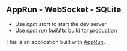 ## AppRun - WebSocket - SQLite

* Use _npm start_ to start the dev server
* Use _npm run build_ to build for production

This is an application built with [AppRun](https://github.com/yysun/apprun).